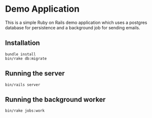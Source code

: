 # Demo Application

This is a simple Ruby on Rails demo application which uses a postgres database
for persistence and a background job for sending emails.

## Installation

    bundle install
    bin/rake db:migrate

## Running the server

    bin/rails server

## Running the background worker

    bin/rake jobs:work
